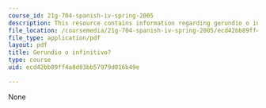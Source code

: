 ```yaml
---
course_id: 21g-704-spanish-iv-spring-2005
description: This resource contains information regarding gerundio o infinitivo?.
file_location: /coursemedia/21g-704-spanish-iv-spring-2005/ecd42bb89ff4a8d03bb57979d016b49e_MIT21G_704S05_gerundio_inf.pdf
file_type: application/pdf
layout: pdf
title: Gerundio o infinitivo?
type: course
uid: ecd42bb89ff4a8d03bb57979d016b49e

---
```

None